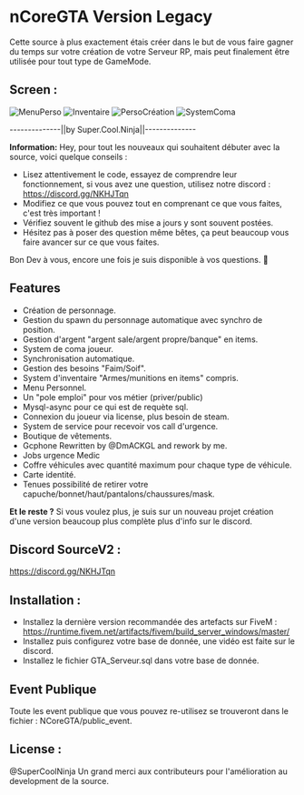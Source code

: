 # nCoreGTA Version Legacy
Cette source à plus exactement étais créer dans le but de vous faire gagner du temps sur votre création de votre Serveur RP,
mais peut finalement être utilisée pour tout type de GameMode.

## Screen :

![MenuPerso](https://cdn.discordapp.com/attachments/829856536229576704/836197115482210304/Capture_decran_2021-04-26_130835.png)
![Inventaire](https://cdn.discordapp.com/attachments/829856536229576704/836364214787637258/Capture_decran_2021-04-27_001109.png)
![PersoCréation](https://cdn.discordapp.com/attachments/829856536229576704/836193724760457266/Capture_decran_2021-04-26_125254.png)
![SystemComa](https://cdn.discordapp.com/attachments/829856536229576704/836194408683929600/Capture_decran_2021-04-26_125750.png)

--------------||by Super.Cool.Ninja||--------------

**Information:**
Hey, pour tout les nouveaux qui souhaitent débuter avec la source, voici quelque conseils : 

- Lisez attentivement le code, essayez de comprendre leur fonctionnement, si vous avez une question, utilisez notre discord : https://discord.gg/NKHJTqn
- Modifiez ce que vous pouvez tout en comprenant ce que vous faites, c'est très important ! 
- Vérifiez souvent le github des mise a jours y sont souvent postées.
- Hésitez pas à poser des question même bêtes, ça peut beaucoup vous faire avancer sur ce que vous faites.

Bon Dev à vous, encore une fois je suis disponible à vos questions. :rocket:

## Features
- Création de personnage.
- Gestion du spawn du personnage automatique avec synchro de position.
- Gestion d'argent "argent sale/argent propre/banque" en items.
- System de coma joueur.
- Synchronisation automatique.
- Gestion des besoins "Faim/Soif".
- System d'inventaire "Armes/munitions en items" compris.
- Menu Personnel.
- Un "pole emploi" pour vos métier (priver/public)
- Mysql-async pour ce qui est de requète sql.
- Connexion du joueur via license, plus besoin de steam.
- System de service pour recevoir vos call d'urgence.
- Boutique de vêtements.
- Gcphone Rewritten by @DmACKGL and rework by me.
- Jobs urgence Medic
- Coffre véhicules avec quantité maximum pour chaque type de véhicule.
- Carte identité.
- Tenues possibilité de retirer votre capuche/bonnet/haut/pantalons/chaussures/mask.


**Et le reste ?**
Si vous voulez plus, je suis sur un nouveau projet création d'une version beaucoup plus complète plus d'info sur le discord.



## Discord SourceV2 :
https://discord.gg/NKHJTqn


## Installation :
- Installez la dernière version recommandée des artefacts sur FiveM : https://runtime.fivem.net/artifacts/fivem/build_server_windows/master/
- Installez puis configurez votre base de donnée, une vidéo est faite sur le discord.
- Installez le fichier GTA_Serveur.sql dans votre base de donnée.

## Event Publique
Toute les event publique que vous pouvez re-utilisez se trouveront dans le fichier : NCoreGTA/public_event.

## License :
@SuperCoolNinja
Un grand merci aux contributeurs pour l'amélioration au development de la source.
